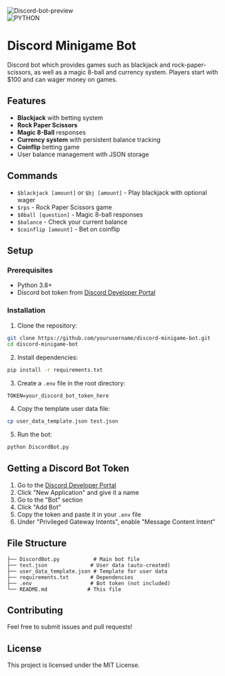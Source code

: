 ![Discord-bot-preview](https://github.com/user-attachments/assets/0fb3c0b0-d5f3-468c-b0c6-6d742af31d0d)
<br />
![PYTHON](https://img.shields.io/badge/python-0000CC?style=for-the-badge&logo=Python&logoColor=white)

# Discord Minigame Bot

Discord bot which provides games such as blackjack and rock-paper-scissors, as well as a magic 8-ball and currency system. Players start with $100 and can wager money on games.

## Features
- **Blackjack** with betting system
- **Rock Paper Scissors**
- **Magic 8-Ball** responses
- **Currency system** with persistent balance tracking
- **Coinflip** betting game
- User balance management with JSON storage

## Commands
- `$blackjack [amount]` or `$bj [amount]` - Play blackjack with optional wager
- `$rps` - Rock Paper Scissors game
- `$8ball [question]` - Magic 8-ball responses
- `$balance` - Check your current balance
- `$coinflip [amount]` - Bet on coinflip

## Setup

### Prerequisites
- Python 3.8+
- Discord bot token from [Discord Developer Portal](https://discord.com/developers/applications)

### Installation

1. Clone the repository:
```bash
git clone https://github.com/yourusername/discord-minigame-bot.git
cd discord-minigame-bot
```

2. Install dependencies:
```bash
pip install -r requirements.txt
```

3. Create a `.env` file in the root directory:
```
TOKEN=your_discord_bot_token_here
```

4. Copy the template user data file:
```bash
cp user_data_template.json test.json
```

5. Run the bot:
```bash
python DiscordBot.py
```

## Getting a Discord Bot Token

1. Go to the [Discord Developer Portal](https://discord.com/developers/applications)
2. Click "New Application" and give it a name
3. Go to the "Bot" section
4. Click "Add Bot"
5. Copy the token and paste it in your `.env` file
6. Under "Privileged Gateway Intents", enable "Message Content Intent"

## File Structure
```
├── DiscordBot.py           # Main bot file
├── test.json              # User data (auto-created)
├── user_data_template.json # Template for user data
├── requirements.txt       # Dependencies
├── .env                   # Bot token (not included)
└── README.md             # This file
```

## Contributing
Feel free to submit issues and pull requests!

## License
This project is licensed under the MIT License.
